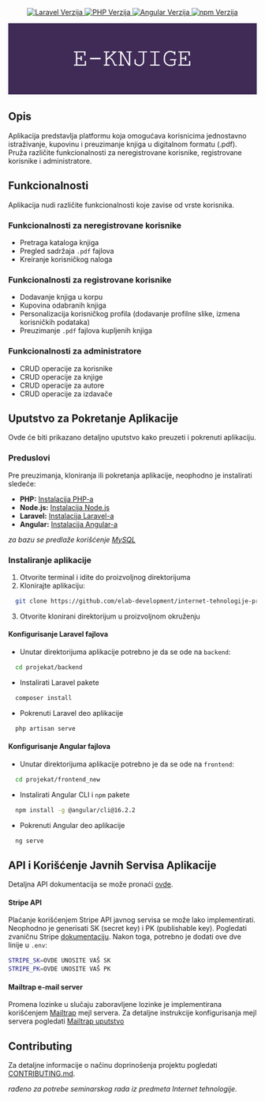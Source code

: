 <p align="center">
  <a href="https://laravel.com" target="_blank">
    <img alt="Laravel Verzija" src="https://img.shields.io/badge/laravel-10.10-blue.svg">
  </a>
  <a href="https://www.php.net/" target="_blank">
    <img alt="PHP Verzija" src="https://img.shields.io/badge/php-8.3-brightgreen.svg">
  </a>
  <a href="https://angular.io/" target="_blank">
    <img alt="Angular Verzija" src="https://img.shields.io/badge/angular-16.2.2-red.svg">
  </a>
  <a href="https://www.npmjs.com/" target="_blank">
    <img alt="npm Verzija" src="https://img.shields.io/badge/npm-9.6.7-blue.svg">
  </a>
</p>

<p align="center">
  <img alt="Banner" src="projekat/frontend_new/src/assets/readme-banner.png">
</p>

## Opis

Aplikacija predstavlja platformu koja omogućava korisnicima jednostavno istraživanje, kupovinu i preuzimanje knjiga u digitalnom formatu (.pdf). Pruža različite funkcionalnosti za neregistrovane korisnike, registrovane korisnike i administratore.

## Funkcionalnosti

Aplikacija nudi različite funkcionalnosti koje zavise od vrste korisnika.

### Funkcionalnosti za neregistrovane korisnike

- Pretraga kataloga knjiga
- Pregled sadržaja `.pdf` fajlova
- Kreiranje korisničkog naloga

### Funkcionalnosti za registrovane korisnike

- Dodavanje knjiga u korpu
- Kupovina odabranih knjiga
- Personalizacija korisničkog profila (dodavanje profilne slike, izmena korisničkih podataka)
- Preuzimanje `.pdf` fajlova kupljenih knjiga

### Funkcionalnosti za administratore

- CRUD operacije za korisnike
- CRUD operacije za knjige
- CRUD operacije za autore
- CRUD operacije za izdavače

## Uputstvo za Pokretanje Aplikacije

Ovde će biti prikazano detaljno uputstvo kako preuzeti i pokrenuti aplikaciju.

### Preduslovi

Pre preuzimanja, kloniranja ili pokretanja aplikacije, neophodno je instalirati sledeće:

- **PHP:** [Instalacija PHP-a](https://www.php.net/manual/en/install.php)
- **Node.js:** [Instalacija Node.js](https://nodejs.org/en/download/)
- **Laravel:** [Instalacija Laravel-a](https://laravel.com/docs/8.x/installation)
- **Angular:** [Instalacija Angular-a](https://angular.io/guide/setup-local)

*za bazu se predlaže korišćenje [MySQL](https://dev.mysql.com/doc/mysql-installation-excerpt/5.7/en/)*

### Instaliranje aplikacije

1. Otvorite terminal i idite do proizvoljnog direktorijuma
2. Klonirajte aplikaciju:
```bash
  git clone https://github.com/elab-development/internet-tehnologije-projekat-digitalnaprodavnica_2021_1096.git
```
3. Otvorite klonirani direktorijum u proizvoljnom okruženju

#### Konfigurisanje Laravel fajlova

- Unutar direktorijuma aplikacije potrebno je da se ode na `backend`: <br>
```bash
  cd projekat/backend
```
- Instalirati Laravel pakete
```bash
  composer install
```
- Pokrenuti Laravel deo aplikacije
```bash
  php artisan serve
```

#### Konfigurisanje Angular fajlova

- Unutar direktorijuma aplikacije potrebno je da se ode na `frontend`: <br>
```bash
  cd projekat/frontend_new
```
- Instalirati Angular CLI i `npm` pakete
```bash
  npm install -g @angular/cli@16.2.2
```
- Pokrenuti Angular deo aplikacije
```bash
  ng serve
```

## API i Korišćenje Javnih Servisa Aplikacije

Detaljna API dokumentacija se može pronaći [ovde](https://documenter.getpostman.com/view/28553137/2s9YsT5TQS#dc4ca0e5-8a60-4c02-968d-b58e679c8208).

#### Stripe API
Plaćanje korišćenjem Stripe API javnog servisa se može lako implementirati. Neophodno je generisati SK (secret key) i PK (publishable key). Pogledati zvaničnu Stripe [dokumentaciju](https://stripe.com/docs/keys).
Nakon toga, potrebno je dodati ove dve linije u `.env`:
```bash
STRIPE_SK=OVDE UNOSITE VAŠ SK
STRIPE_PK=OVDE UNOSITE VAŠ PK
```
#### Mailtrap e-mail server
Promena lozinke u slučaju zaboravljene lozinke je implementirana korišćenjem [Mailtrap](mailtrap.io) mejl servera. Za detaljne instrukcije konfigurisanja mejl servera pogledati [Mailtrap uputstvo](https://help.mailtrap.io/article/5-testing-integration)

## Contributing

Za detaljne informacije o načinu doprinošenja projektu pogledati [CONTRIBUTING.md](CONTRIBUTING.md).

*rađeno za potrebe seminarskog rada iz predmeta Internet tehnologije.*
